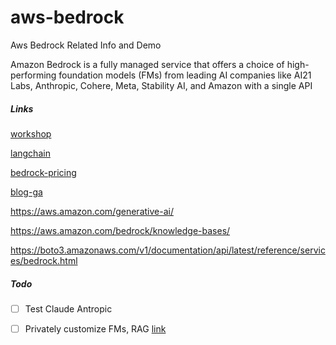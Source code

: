# aws-bedrock
Aws Bedrock Related Info and Demo

Amazon Bedrock is a fully managed service that offers a choice of high-performing foundation models (FMs) from leading AI companies like AI21 Labs, Anthropic, Cohere, Meta, Stability AI, and Amazon with a single API


##### Links

[workshop](https://catalog.us-east-1.prod.workshops.aws/workshops/a4bdb007-5600-4368-81c5-ff5b4154f518/en-US)

[langchain](https://python.langchain.com/docs/get_started/introduction)

[bedrock-pricing]( https://aws.amazon.com/jp/bedrock/pricing/)

[blog-ga](https://aws.amazon.com/blogs/aws/amazon-bedrock-is-now-generally-available-build-and-scale-generative-ai-applications-with-foundation-models/?trk=55dc591c-143b-4ecb-898e-fa3dcd67469e&sc_channel=el)

https://aws.amazon.com/generative-ai/

https://aws.amazon.com/bedrock/knowledge-bases/

https://boto3.amazonaws.com/v1/documentation/api/latest/reference/services/bedrock.html

##### Todo

- [ ] Test Claude Antropic 

- [ ] Privately customize FMs, RAG [link](https://aws.amazon.com/bedrock/knowledge-bases/)